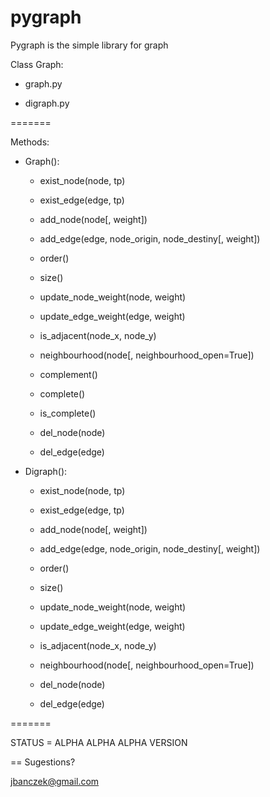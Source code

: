 pygraph
=======

Pygraph is the simple library for graph

Class Graph:

- graph.py

- digraph.py

=======

Methods:

- Graph():
    
	- exist_node(node, tp)

	- exist_edge(edge, tp)

	- add_node(node[, weight])

	- add_edge(edge, node_origin, node_destiny[, weight])

	- order()

	- size()

	- update_node_weight(node, weight)

	- update_edge_weight(edge, weight)

	- is_adjacent(node_x, node_y)

	- neighbourhood(node[, neighbourhood_open=True])

	- complement()

	- complete()

	- is_complete()

	- del_node(node)

	- del_edge(edge)

- Digraph():

	- exist_node(node, tp)

	- exist_edge(edge, tp)

	- add_node(node[, weight])

	- add_edge(edge, node_origin, node_destiny[, weight])

	- order()

	- size()

	- update_node_weight(node, weight)

	- update_edge_weight(edge, weight)

	- is_adjacent(node_x, node_y)

	- neighbourhood(node[, neighbourhood_open=True])

	- del_node(node)

	- del_edge(edge)

=======

STATUS = ALPHA ALPHA ALPHA VERSION

==
Sugestions?

jbanczek@gmail.com
